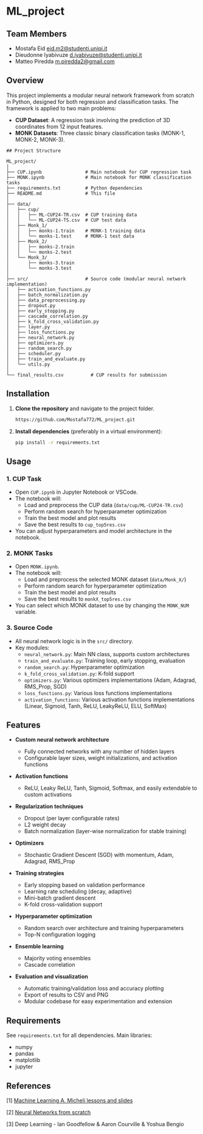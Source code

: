 # ML_project

## Team Members

- Mostafa Eid eid.m2@studenti.unipi.it
- Dieudonne Iyabivuze d.iyabivuze@studenti.unipi.it
- Matteo Piredda m.piredda2@gmail.com

## Overview

This project implements a modular neural network framework from scratch in Python, designed for both regression and classification tasks. The framework is applied to two main problems:

- **CUP Dataset**: A regression task involving the prediction of 3D coordinates from 12 input features.
- **MONK Datasets**: Three classic binary classification tasks (MONK-1, MONK-2, MONK-3).

```
## Project Structure

ML_project/
│
├── CUP.ipynb                # Main notebook for CUP regression task
├── MONK.ipynb               # Main notebook for MONK classification tasks
├── requirements.txt         # Python dependencies
├── README.md                # This file
│
├── data/
│   ├── cup/
│   │   ├── ML-CUP24-TR.csv  # CUP training data
│   │   └── ML-CUP24-TS.csv  # CUP test data
│   ├── Monk_1/
│   │   ├── monks-1.train    # MONK-1 training data
│   │   └── monks-1.test     # MONK-1 test data
│   ├── Monk_2/
│   │   ├── monks-2.train
│   │   └── monks-2.test
│   └── Monk_3/
│       ├── monks-3.train
│       └── monks-3.test
│
├── src/                     # Source code (modular neural network implementation)
│   ├── activation_functions.py
│   ├── batch_normalization.py
│   ├── data_preprocessing.py
│   ├── dropout.py
│   ├── early_stopping.py
│   ├── cascade_correlation.py
│   ├── k_fold_cross_validation.py
│   ├── layer.py
│   ├── loss_functions.py
│   ├── neural_network.py
│   ├── optimizers.py
│   ├── random_search.py
│   ├── scheduler.py
│   ├── train_and_evaluate.py
│   └── utils.py
│
└── final_results.csv          # CUP results for submission

```

## Installation

1. **Clone the repository** and navigate to the project folder.

   ```bash
   https://github.com/Mostafa772/ML_project.git
   ```
2. **Install dependencies** (preferably in a virtual environment):

   ```bash
   pip install -r requirements.txt
   ```

## Usage

### 1. CUP Task

- Open `CUP.ipynb` in Jupyter Notebook or VSCode.
- The notebook will:
  - Load and preprocess the CUP data (`data/cup/ML-CUP24-TR.csv`)
  - Perform random search for hyperparameter optimization
  - Train the best model and plot results
  - Save the best results to `cup_top5res.csv`
- You can adjust hyperparameters and model architecture in the notebook.

### 2. MONK Tasks

- Open `MONK.ipynb`.
- The notebook will:
  - Load and preprocess the selected MONK dataset (`data/Monk_X/`)
  - Perform random search for hyperparameter optimization
  - Train the best model and plot results
  - Save the best results to `monkX_top5res.csv`
- You can select which MONK dataset to use by changing the `MONK_NUM` variable.

### 3. Source Code

- All neural network logic is in the `src/` directory.
- Key modules:
  - `neural_network.py`: Main NN class, supports custom architectures
  - `train_and_evaluate.py`: Training loop, early stopping, evaluation
  - `random_search.py`: Hyperparameter optimization
  - `k_fold_cross_validation.py`: K-fold support
  - `optimizers.py`: Various optimizers implementations (Adam, Adagrad, RMS_Prop, SGD)
  - `loss_functions.py`: Various loss functions implementations
  - `activation_functions`: Various activation functions implementations (Linear, Sigmoid, Tanh, ReLU, LeakyReLU, ELU, SoftMax)

## Features

- **Custom neural network architecture**

  - Fully connected networks with any number of hidden layers
  - Configurable layer sizes, weight initializations, and activation functions
- **Activation functions**

  - ReLU, Leaky ReLU, Tanh, Sigmoid, Softmax, and easily extendable to custom activations
- **Regularization techniques**

  - Dropout (per layer configurable rates)
  - L2 weight decay
  - Batch normalization (layer-wise normalization for stable training)
- **Optimizers**

  - Stochastic Gradient Descent (SGD) with momentum, Adam, Adagrad, RMS_Prop
- **Training strategies**

  - Early stopping based on validation performance
  - Learning rate scheduling (decay, adaptive)
  - Mini-batch gradient descent
  - K-fold cross-validation support
- **Hyperparameter optimization**

  - Random search over architecture and training hyperparameters
  - Top-N configuration logging
- **Ensemble learning**

  - Majority voting ensembles
  - Cascade correlation
- **Evaluation and visualization**

  - Automatic training/validation loss and accuracy plotting
  - Export of results to CSV and PNG
  - Modular codebase for easy experimentation and extension

## Requirements

See `requirements.txt` for all dependencies. Main libraries:
- numpy
- pandas
- matplotlib
- jupyter

## References

[1] [Machine Learning A. Micheli lessons and slides](https://elearning.di.unipi.it/course/view.php?id=994)

[2] [Neural Networks from scratch](https://github.com/GeorgeQLe/Textbooks-and-Papers/blob/master/%5BML%5D%20Harrison%20Kinsley%2C%20Daniel%20Kukie%C5%82a%20-%20Neural%20Networks%20from%20Scratch%20in%20Python%20(2020).pdf)

[3] Deep Learning - Ian Goodfellow & Aaron Courville & Yoshua Bengio